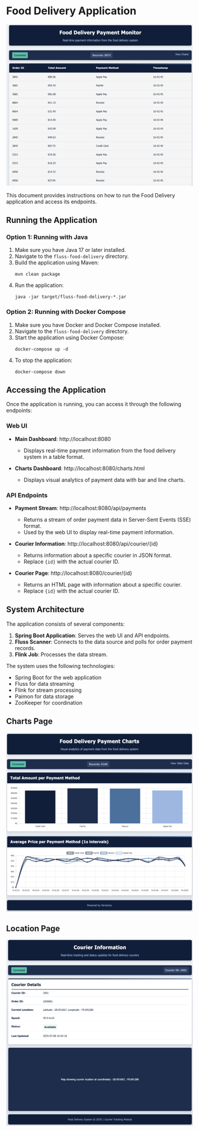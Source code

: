 # Food Delivery Application

<p align="center">
    <img src="assets/overview.png">
</p>


This document provides instructions on how to run the Food Delivery application and access its endpoints.

## Running the Application

### Option 1: Running with Java

1. Make sure you have Java 17 or later installed.
2. Navigate to the `fluss-food-delivery` directory.
3. Build the application using Maven:
   ```
   mvn clean package
   ```
4. Run the application:
   ```
   java -jar target/fluss-food-delivery-*.jar
   ```

### Option 2: Running with Docker Compose

1. Make sure you have Docker and Docker Compose installed.
2. Navigate to the `fluss-food-delivery` directory.
3. Start the application using Docker Compose:
   ```
   docker-compose up -d
   ```
4. To stop the application:
   ```
   docker-compose down
   ```

## Accessing the Application

Once the application is running, you can access it through the following endpoints:

### Web UI

- **Main Dashboard**: http://localhost:8080
  - Displays real-time payment information from the food delivery system in a table format.

- **Charts Dashboard**: http://localhost:8080/charts.html
  - Displays visual analytics of payment data with bar and line charts.

### API Endpoints

- **Payment Stream**: http://localhost:8080/api/payments
  - Returns a stream of order payment data in Server-Sent Events (SSE) format.
  - Used by the web UI to display real-time payment information.

- **Courier Information**: http://localhost:8080/api/courier/{id}
  - Returns information about a specific courier in JSON format.
  - Replace `{id}` with the actual courier ID.

- **Courier Page**: http://localhost:8080/courier/{id}
  - Returns an HTML page with information about a specific courier.
  - Replace `{id}` with the actual courier ID.

## System Architecture

The application consists of several components:

1. **Spring Boot Application**: Serves the web UI and API endpoints.
2. **Fluss Scanner**: Connects to the data source and polls for order payment records.
3. **Flink Job**: Processes the data stream.

The system uses the following technologies:
- Spring Boot for the web application
- Fluss for data streaming
- Flink for stream processing
- Paimon for data storage
- ZooKeeper for coordination

## Charts Page
<p align="center">
    <img src="assets/charts.png">
</p>

## Location Page
<p align="center">
    <img src="assets/location.png">
</p>